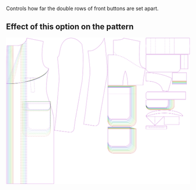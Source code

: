 Controls how far the double rows of front buttons are set apart.

## Effect of this option on the pattern

![This image shows the effect of this option by superimposing several variants that have a different value for this option](carlton_buttonspacinghorizontal_sample.svg "Effect of this option on the pattern")

